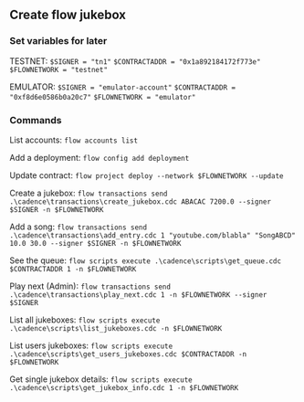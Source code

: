 ## Create flow jukebox

### Set variables for later

TESTNET:
`$SIGNER = "tn1"`
`$CONTRACTADDR = "0x1a892184172f773e"`
`$FLOWNETWORK = "testnet"`

EMULATOR:
`$SIGNER = "emulator-account"`
`$CONTRACTADDR = "0xf8d6e0586b0a20c7"`
`$FLOWNETWORK = "emulator"`

### Commands
List accounts:
`flow accounts list`

Add a deployment:
`flow config add deployment`

Update contract:
`flow project deploy --network $FLOWNETWORK --update `


Create a jukebox:
`flow transactions send .\cadence\transactions\create_jukebox.cdc ABACAC 7200.0 --signer $SIGNER -n $FLOWNETWORK `

Add a song:
`flow transactions send .\cadence\transactions\add_entry.cdc 1 "youtube.com/blabla" "SongABCD" 10.0 30.0 --signer $SIGNER -n $FLOWNETWORK`

See the queue:
`flow scripts execute .\cadence\scripts\get_queue.cdc $CONTRACTADDR 1 -n $FLOWNETWORK`

Play next (Admin):
`flow transactions send .\cadence\transactions\play_next.cdc 1 -n $FLOWNETWORK --signer $SIGNER`

List all jukeboxes:
`flow scripts execute .\cadence\scripts\list_jukeboxes.cdc -n $FLOWNETWORK`

List users jukeboxes:
`flow scripts execute .\cadence\scripts\get_users_jukeboxes.cdc $CONTRACTADDR -n $FLOWNETWORK`

Get single jukebox details:
`flow scripts execute .\cadence\scripts\get_jukebox_info.cdc 1 -n $FLOWNETWORK`
